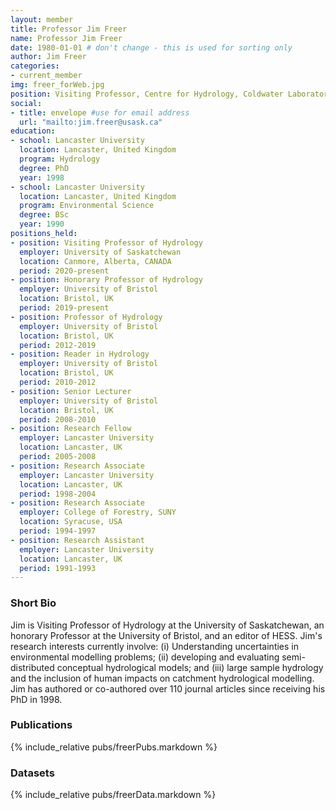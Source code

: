 ```yaml
---
layout: member
title: Professor Jim Freer
name: Professor Jim Freer
date: 1980-01-01 # don't change - this is used for sorting only
author: Jim Freer
categories:
- current_member
img: freer_forWeb.jpg
position: Visiting Professor, Centre for Hydrology, Coldwater Laboratory
social:
- title: envelope #use for email address
  url: "mailto:jim.freer@usask.ca"
education:
- school: Lancaster University
  location: Lancaster, United Kingdom
  program: Hydrology
  degree: PhD
  year: 1998
- school: Lancaster University
  location: Lancaster, United Kingdom
  program: Environmental Science
  degree: BSc
  year: 1990
positions_held:
- position: Visiting Professor of Hydrology
  employer: University of Saskatchewan
  location: Canmore, Alberta, CANADA
  period: 2020-present
- position: Honorary Professor of Hydrology
  employer: University of Bristol
  location: Bristol, UK
  period: 2019-present
- position: Professor of Hydrology
  employer: University of Bristol
  location: Bristol, UK
  period: 2012-2019
- position: Reader in Hydrology
  employer: University of Bristol
  location: Bristol, UK
  period: 2010-2012
- position: Senior Lecturer
  employer: University of Bristol
  location: Bristol, UK
  period: 2008-2010
- position: Research Fellow
  employer: Lancaster University
  location: Lancaster, UK
  period: 2005-2008
- position: Research Associate
  employer: Lancaster University
  location: Lancaster, UK
  period: 1998-2004
- position: Research Associate
  employer: College of Forestry, SUNY
  location: Syracuse, USA
  period: 1994-1997
- position: Research Assistant
  employer: Lancaster University
  location: Lancaster, UK
  period: 1991-1993
---
```


### Short Bio
Jim is  Visiting Professor of Hydrology at the University of Saskatchewan, an honorary Professor at the University of Bristol, and an editor of HESS. Jim's research interests currently involve: (i) Understanding uncertainties in environmental modelling problems; (ii) developing and evaluating semi-distributed conceptual hydrological models; and (iii) large sample hydrology and the inclusion of human impacts on catchment hydrological modelling. Jim has authored or co-authored over 110 journal articles since receiving his PhD in 1998.

### Publications
{% include_relative pubs/freerPubs.markdown %}

### Datasets
{% include_relative pubs/freerData.markdown %}

